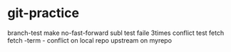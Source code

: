 # git-practice
 branch-test
make no-fast-forward
subl test faile 3times
conflict test
fetch  
fetch -term - conflict on local repo
upstream on myrepo